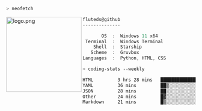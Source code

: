 ```zsh
> neofetch
```

<!--img align="left" src="https://github.com/fluteds.png" alt="logo.png" width="200"/>-->
<img align="left" src="https://external-content.duckduckgo.com/iu/?u=https%3A%2F%2F78.media.tumblr.com%2F975fca5f82161b190efdcaa05ffbd4ec%2Ftumblr_p6q6m9TJF01x3p3jmo1_500.png&f=1&nofb=1" alt="logo.png" width="200"/>

```csharp
fluteds@github
--------------

       OS  :  Windows 11 x64
 Terminal  :  Windows Terminal
    Shell  :  Starship
   Scheme  :  Gruvbox
Languages  :  Python, HTML, CSS
```

```zsh
> coding-stats --weekly
```

<!--START_SECTION:waka-->

```txt
HTML         3 hrs 28 mins   ██████████████▒░░░░░░░░░░   57.68 %
YAML         36 mins         ██▒░░░░░░░░░░░░░░░░░░░░░░   09.99 %
JSON         28 mins         ██░░░░░░░░░░░░░░░░░░░░░░░   07.80 %
Other        24 mins         █▓░░░░░░░░░░░░░░░░░░░░░░░   06.90 %
Markdown     21 mins         █▒░░░░░░░░░░░░░░░░░░░░░░░   05.89 %
```

<!--END_SECTION:waka-->
